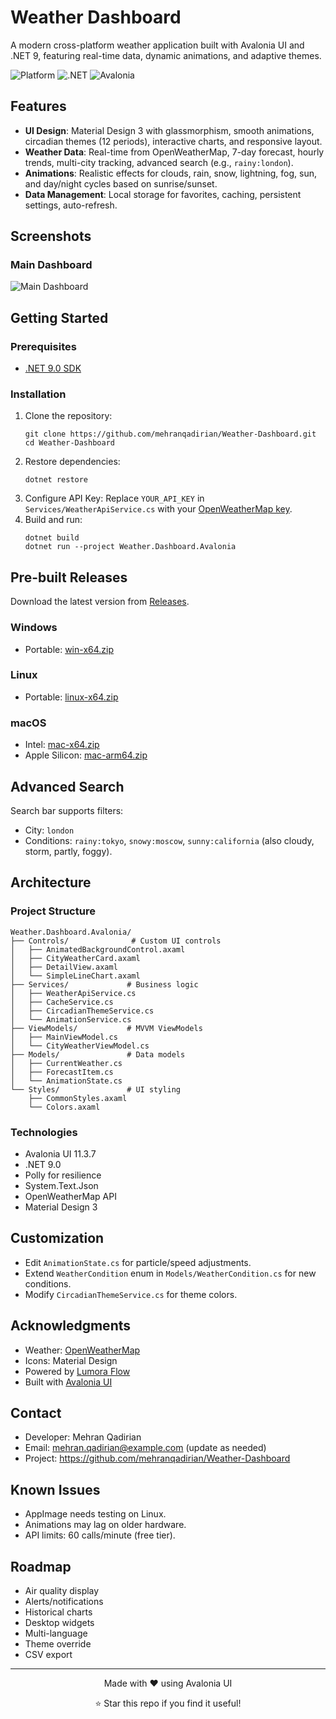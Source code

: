# Weather Dashboard

A modern cross-platform weather application built with Avalonia UI and .NET 9, featuring real-time data, dynamic animations, and adaptive themes.

![Platform](https://img.shields.io/badge/Platform-Windows%20%7C%20Linux%20%7C%20macOS-blue)
![.NET](https://img.shields.io/badge/.NET-9.0-purple)
![Avalonia](https://img.shields.io/badge/Avalonia-11.3.7-orange)

## Features

- **UI Design**: Material Design 3 with glassmorphism, smooth animations, circadian themes (12 periods), interactive charts, and responsive layout.
- **Weather Data**: Real-time from OpenWeatherMap, 7-day forecast, hourly trends, multi-city tracking, advanced search (e.g., `rainy:london`).
- **Animations**: Realistic effects for clouds, rain, snow, lightning, fog, sun, and day/night cycles based on sunrise/sunset.
- **Data Management**: Local storage for favorites, caching, persistent settings, auto-refresh.

## Screenshots

### Main Dashboard
![Main Dashboard](https://github.com/user-attachments/assets/1172bf2d-5855-4c1c-a964-bb7046d6132a)

## Getting Started

### Prerequisites
- [.NET 9.0 SDK](https://dotnet.microsoft.com/download/dotnet/9.0)

### Installation
1. Clone the repository:
   ```
   git clone https://github.com/mehranqadirian/Weather-Dashboard.git
   cd Weather-Dashboard
   ```
2. Restore dependencies:
   ```
   dotnet restore
   ```
3. Configure API Key: Replace `YOUR_API_KEY` in `Services/WeatherApiService.cs` with your [OpenWeatherMap key](https://openweathermap.org/api).
4. Build and run:
   ```
   dotnet build
   dotnet run --project Weather.Dashboard.Avalonia
   ```

## Pre-built Releases

Download the latest version from [Releases](https://github.com/mehranqadirian/Weather-Dashboard/releases/latest).

### Windows
- Portable: [win-x64.zip](https://github.com/mehranqadirian/Weather-Dashboard/releases/latest/download/win-x64.zip)

### Linux
- Portable: [linux-x64.zip](https://github.com/mehranqadirian/Weather-Dashboard/releases/latest/download/linux-x64.zip)

### macOS
- Intel: [mac-x64.zip](https://github.com/mehranqadirian/Weather-Dashboard/releases/latest/download/mac-x64.zip)
- Apple Silicon: [mac-arm64.zip](https://github.com/mehranqadirian/Weather-Dashboard/releases/latest/download/mac-arm64.zip)

## Advanced Search
Search bar supports filters:
- City: `london`
- Conditions: `rainy:tokyo`, `snowy:moscow`, `sunny:california` (also cloudy, storm, partly, foggy).

## Architecture

### Project Structure
```
Weather.Dashboard.Avalonia/
├── Controls/              # Custom UI controls
│   ├── AnimatedBackgroundControl.axaml
│   ├── CityWeatherCard.axaml
│   ├── DetailView.axaml
│   └── SimpleLineChart.axaml
├── Services/             # Business logic
│   ├── WeatherApiService.cs
│   ├── CacheService.cs
│   ├── CircadianThemeService.cs
│   └── AnimationService.cs
├── ViewModels/           # MVVM ViewModels
│   ├── MainViewModel.cs
│   └── CityWeatherViewModel.cs
├── Models/               # Data models
│   ├── CurrentWeather.cs
│   ├── ForecastItem.cs
│   └── AnimationState.cs
└── Styles/               # UI styling
    ├── CommonStyles.axaml
    └── Colors.axaml
```

### Technologies
- Avalonia UI 11.3.7
- .NET 9.0
- Polly for resilience
- System.Text.Json
- OpenWeatherMap API
- Material Design 3

## Customization
- Edit `AnimationState.cs` for particle/speed adjustments.
- Extend `WeatherCondition` enum in `Models/WeatherCondition.cs` for new conditions.
- Modify `CircadianThemeService.cs` for theme colors.

## Acknowledgments
- Weather: [OpenWeatherMap](https://openweathermap.org/)
- Icons: Material Design
- Powered by [Lumora Flow](https://lumora-flow.pages.dev)
- Built with [Avalonia UI](https://avaloniaui.net/)

## Contact
- Developer: Mehran Qadirian
- Email: mehran.qadirian@example.com (update as needed)
- Project: https://github.com/mehranqadirian/Weather-Dashboard

## Known Issues
- AppImage needs testing on Linux.
- Animations may lag on older hardware.
- API limits: 60 calls/minute (free tier).

## Roadmap
- Air quality display
- Alerts/notifications
- Historical charts
- Desktop widgets
- Multi-language
- Theme override
- CSV export

---

<div align="center">
  <p>Made with ❤️ using Avalonia UI</p>
  <p>⭐ Star this repo if you find it useful!</p>
</div>